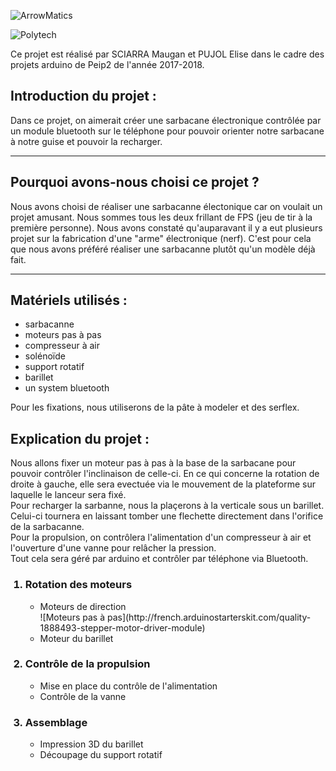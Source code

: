 ![ArrowMatics](https://image.noelshack.com/fichiers/2018/03/3/1516189331-arrowmatics.png)

![Polytech](http://www.polytechnice.fr/jahia/jsp/jahia/templates/inc/img/polytech_nice-sophia.png)

Ce projet est réalisé par SCIARRA Maugan et PUJOL Elise dans le cadre des projets arduino de Peip2 de l'année 2017-2018.

<h2>Introduction du projet : </h2>
<p>
Dans ce projet, on aimerait créer une sarbacane électronique contrôlée par un module bluetooth sur le téléphone pour pouvoir orienter notre sarbacane à notre guise et pouvoir la recharger.</p>
<hr>

<h2> Pourquoi avons-nous choisi ce projet ? </h2>
Nous avons choisi de réaliser une sarbacanne électonique car on voulait un projet amusant. Nous sommes tous les deux frillant de FPS (jeu de tir à la première personne). Nous avons constaté qu'auparavant il y a eut plusieurs projet sur la fabrication d'une "arme" électronique (nerf). C'est pour cela que nous avons préféré réaliser une sarbacanne plutôt qu'un modèle déjà fait.
<hr>

<h2>Matériels utilisés :  </h2>

<ul>
<li> sarbacanne </li>
<li> moteurs pas à pas </li>
<li> compresseur à air </li>
<li> solénoïde </li>
<li> support rotatif </li>
<li> barillet </li>
<li> un system bluetooth </li> </ul>

<p> Pour les fixations, nous utiliserons de la pâte à modeler et des serflex. </p>

<h2> Explication du projet : </h2>
<p>
Nous allons fixer un moteur pas à pas à la base de la sarbacane pour pouvoir contrôler l'inclinaison de celle-ci. En ce qui concerne la rotation de droite à gauche, elle sera evectuée via le mouvement de la plateforme sur laquelle le lanceur sera fixé. <br>
Pour recharger la sarbanne, nous la plaçerons à la verticale sous un barillet. Celui-ci tournera en laissant tomber une flechette directement dans l'orifice de la sarbacanne. <br>
Pour la propulsion, on contrôlera l'alimentation d'un compresseur à air et l'ouverture d'une vanne pour relâcher la pression. <br>
Tout cela sera géré par arduino et contrôler par téléphone via Bluetooth.</p>

<ol>
  <h3><li>Rotation des moteurs</h3><ul>
  <li>Moteurs de direction</li> ![Moteurs pas à pas](http://french.arduinostarterskit.com/quality-1888493-stepper-motor-driver-module)
  <li>Moteur du barillet </li></ul></li>
  
<h3><li>Contrôle de la propulsion</h3><ul>
   <li> Mise en place du contrôle de l'alimentation</li>
  <li> Contrôle de la vanne</li></ul></li>
  
 <h3><li>Assemblage </h3><ul>
 <li> Impression 3D du barillet</li>
 <li>Découpage du support rotatif </li></ul></li>
 </ol>



